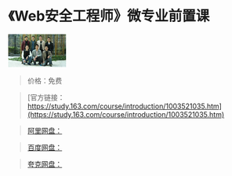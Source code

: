 # 《Web安全工程师》微专业前置课

![img](../../../assets/study163/free/6631760458027933003.jpg)

> 价格：免费

> [官方链接：https://study.163.com/course/introduction/1003521035.htm](https://study.163.com/course/introduction/1003521035.htm)

> [阿里网盘：]()

> [百度网盘：]()

> [夸克网盘：]()
